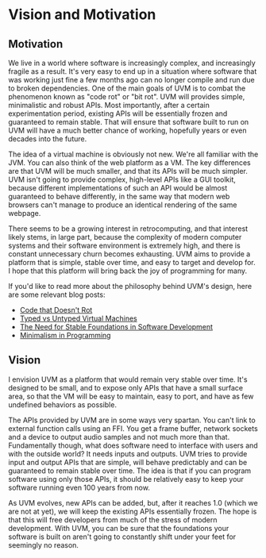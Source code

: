 # Vision and Motivation

## Motivation

We live in a world where software is increasingly complex, and increasingly fragile as a result. It's very
easy to end up in a situation where software that was working just fine a few months ago can no longer
compile and run due to broken dependencies. One of the main goals of UVM is to combat the phenomenon
known as "code rot" or "bit rot". UVM will provides simple, minimalistic and robust APIs. Most importantly,
after a certain experimentation period, existing APIs will be essentially frozen and guaranteed to remain
stable. That will ensure that software built to run on UVM will have a much better chance of working,
hopefully years or even decades into the future.

The idea of a virtual machine is obviously not new. We're all familiar with the JVM. You can also think
of the web platform as a VM. The key differences are that UVM will be much smaller, and that its APIs will
be much simpler. UVM isn't going to provide complex, high-level APIs like a GUI toolkit, because different
implementations of such an API would be almost guaranteed to behave differently, in the same way that
modern web browsers can't manage to produce an identical rendering of the same webpage.

There seems to be a growing interest in retrocomputing, and that interest likely stems, in large part,
because the complexity of modern computer systems and their software environment is extremely high, and
there is constant unnecessary churn becomes exhausting. UVM aims to provide a platform that is simple,
stable over time, and easy to target and develop for. I hope that this platform will bring back the joy
of programming for many.

If you'd like to read more about the philosophy behind UVM's design, here are some relevant blog posts:
- [Code that Doesn't Rot](https://pointersgonewild.com/2022/02/11/code-that-doesnt-rot/)
- [Typed vs Untyped Virtual Machines](https://pointersgonewild.com/2022/06/08/typed-vs-untyped-virtual-machines/)
- [The Need for Stable Foundations in Software Development](https://pointersgonewild.com/2020/09/22/the-need-for-stable-foundations-in-software-development/)
- [Minimalism in Programming](https://pointersgonewild.com/2018/02/18/minimalism-in-programming/)

## Vision

I envision UVM as a platform that would remain very stable over time. It's designed to be small, and
to expose only APIs that have a small surface area, so that the VM will be easy to maintain, easy
to port, and have as few undefined behaviors as possible.

The APIs provided by UVM are in some ways very spartan. You can't link to external
function calls using an FFI. You get a frame buffer, network sockets and a device to output audio
samples and not much more than that. Fundamentally though, what does software need to interface
with users and with the outside world? It needs inputs and outputs. UVM tries to provide input
and output APIs that are simple, will behave predictably and can be guaranteed to remain stable
over time. The idea is that if you can program software using only those APIs, it should be
relatively easy to keep your software running even 100 years from now.

As UVM evolves, new APIs can be added, but, after it reaches 1.0 (which we are not at yet), we
will keep the existing APIs essentially frozen. The hope is that this will free developers from
much of the stress of modern development. With UVM, you can be sure that the foundations your
software is built on aren't going to constantly shift under your feet for seemingly no reason.